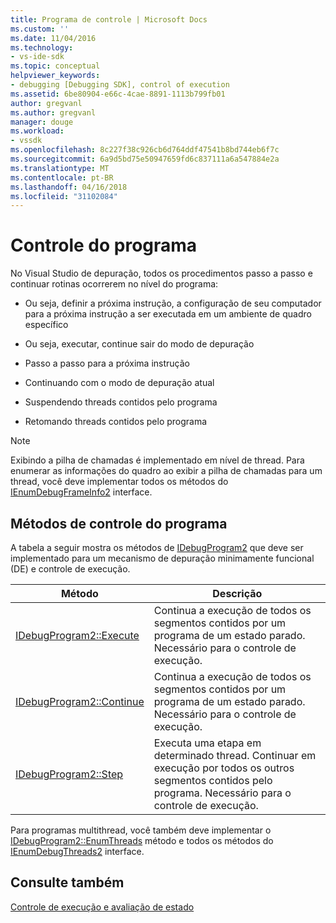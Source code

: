 ```yaml
---
title: Programa de controle | Microsoft Docs
ms.custom: ''
ms.date: 11/04/2016
ms.technology:
- vs-ide-sdk
ms.topic: conceptual
helpviewer_keywords:
- debugging [Debugging SDK], control of execution
ms.assetid: 6be80904-e66c-4cae-8891-1113b799fb01
author: gregvanl
ms.author: gregvanl
manager: douge
ms.workload:
- vssdk
ms.openlocfilehash: 8c227f38c926cb6d764ddf47541b8bd744eb6f7c
ms.sourcegitcommit: 6a9d5bd75e50947659fd6c837111a6a547884e2a
ms.translationtype: MT
ms.contentlocale: pt-BR
ms.lasthandoff: 04/16/2018
ms.locfileid: "31102084"
---
```

# <a name="program-control"></a>Controle do programa
No Visual Studio de depuração, todos os procedimentos passo a passo e continuar rotinas ocorrerem no nível do programa:  
  
-   Ou seja, definir a próxima instrução, a configuração de seu computador para a próxima instrução a ser executada em um ambiente de quadro específico  
  
-   Ou seja, executar, continue sair do modo de depuração  
  
-   Passo a passo para a próxima instrução  
  
-   Continuando com o modo de depuração atual  
  
-   Suspendendo threads contidos pelo programa  
  
-   Retomando threads contidos pelo programa  
  
> [!NOTE]
>  Exibindo a pilha de chamadas é implementado em nível de thread. Para enumerar as informações do quadro ao exibir a pilha de chamadas para um thread, você deve implementar todos os métodos do [IEnumDebugFrameInfo2](../../extensibility/debugger/reference/ienumdebugframeinfo2.md) interface.  
  
## <a name="methods-of-program-control"></a>Métodos de controle do programa  
 A tabela a seguir mostra os métodos de [IDebugProgram2](../../extensibility/debugger/reference/idebugprogram2.md) que deve ser implementado para um mecanismo de depuração minimamente funcional (DE) e controle de execução.  
  
|Método|Descrição|  
|------------|-----------------|  
|[IDebugProgram2::Execute](../../extensibility/debugger/reference/idebugprogram2-execute.md)|Continua a execução de todos os segmentos contidos por um programa de um estado parado. Necessário para o controle de execução.|  
|[IDebugProgram2::Continue](../../extensibility/debugger/reference/idebugprogram2-continue.md)|Continua a execução de todos os segmentos contidos por um programa de um estado parado. Necessário para o controle de execução.|  
|[IDebugProgram2::Step](../../extensibility/debugger/reference/idebugprogram2-step.md)|Executa uma etapa em determinado thread. Continuar em execução por todos os outros segmentos contidos pelo programa. Necessário para o controle de execução.|  
  
 Para programas multithread, você também deve implementar o [IDebugProgram2::EnumThreads](../../extensibility/debugger/reference/idebugprogram2-enumthreads.md) método e todos os métodos do [IEnumDebugThreads2](../../extensibility/debugger/reference/ienumdebugthreads2.md) interface.  
  
## <a name="see-also"></a>Consulte também  
 [Controle de execução e avaliação de estado](../../extensibility/debugger/execution-control-and-state-evaluation.md)